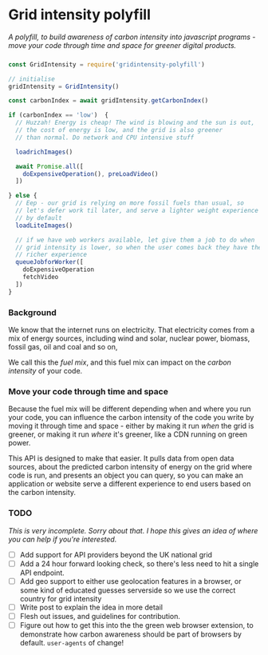 
# Grid intensity polyfill

_A polyfill, to build awareness of carbon intensity into javascript programs - move your code through time and space for greener digital products._

###

```js
const GridIntensity = require('gridintensity-polyfill')

// initialise
gridIntensity = GridIntensity()

const carbonIndex = await gridIntensity.getCarbonIndex()

if (carbonIndex == 'low')  {
  // Huzzah! Energy is cheap! The wind is blowing and the sun is out,
  // the cost of energy is low, and the grid is also greener
  // than normal. Do network and CPU intensive stuff

  loadrichImages()

  await Promise.all([
    doExpensiveOperation(), preLoadVideo()
  ])

} else {
  // Eep - our grid is relying on more fossil fuels than usual, so
  // let's defer work til later, and serve a lighter weight experience
  // by default
  loadLiteImages()

  // if we have web workers available, let give them a job to do when
  // grid intensity is lower, so when the user comes back they have the
  // richer experience
  queueJobforWorker([
    doExpensiveOperation
    fetchVideo
  ])
}
```


### Background


We know that the internet runs on electricity. That electricity comes from a mix of energy sources, including wind and solar, nuclear power, biomass, fossil gas, oil and coal and so on,

We call this the *fuel mix*, and this fuel mix can impact on the *carbon intensity* of your code.

### Move your code through time and space

Because the fuel mix will be different depending when and where you run your code, you can influence the carbon intensity of the code you write by moving it through time and space - either by making it run *when* the grid is greener, or making it run *where* it's greener, like a CDN running on green power.

This API is designed to make that easier. It pulls data from open data sources, about the predicted carbon intensity of energy on the grid where code is run, and presents an object you can query, so you can make an application or website serve a different experience to end users based on the carbon intensity.


### TODO

_This is very incomplete. Sorry about that. I hope this gives an idea of where you can help if you're interested._

- [ ] Add support for API providers beyond the UK national grid
- [ ] Add a 24 hour forward looking check, so there's less need to hit a single API endpoint.
- [ ] Add geo support to either use geolocation features in a browser, or some kind of educated guesses serverside so we use the correct country for grid intensity
- [ ] Write post to explain the idea in more detail
- [ ] Flesh out issues, and guidelines for contribution.
- [ ] Figure out how to get this into the the green web browser extension, to demonstrate how carbon awareness should be part of browsers by default. `user-agents` of change!
